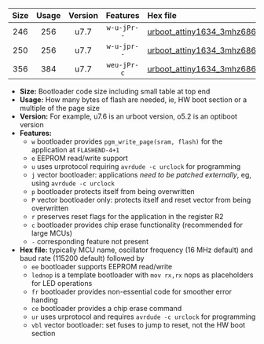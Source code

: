|Size|Usage|Version|Features|Hex file|
|:-:|:-:|:-:|:-:|:--|
|246|256|u7.7|`w-u-jPr--`|[urboot_attiny1634_3mhz6864_460800bps_lednop_ur_vbl.hex](https://raw.githubusercontent.com/stefanrueger/urboot.hex/main/mcus/attiny1634/fcpu_3mhz6864/460800_bps/urboot_attiny1634_3mhz6864_460800bps_lednop_ur_vbl.hex)|
|250|256|u7.7|`w-u-jpr--`|[urboot_attiny1634_3mhz6864_460800bps_lednop_fr_ur_vbl.hex](https://raw.githubusercontent.com/stefanrueger/urboot.hex/main/mcus/attiny1634/fcpu_3mhz6864/460800_bps/urboot_attiny1634_3mhz6864_460800bps_lednop_fr_ur_vbl.hex)|
|356|384|u7.7|`weu-jPr-c`|[urboot_attiny1634_3mhz6864_460800bps_ee_lednop_fr_ce_ur_vbl.hex](https://raw.githubusercontent.com/stefanrueger/urboot.hex/main/mcus/attiny1634/fcpu_3mhz6864/460800_bps/urboot_attiny1634_3mhz6864_460800bps_ee_lednop_fr_ce_ur_vbl.hex)|

- **Size:** Bootloader code size including small table at top end
- **Usage:** How many bytes of flash are needed, ie, HW boot section or a multiple of the page size
- **Version:** For example, u7.6 is an urboot version, o5.2 is an optiboot version
- **Features:**
  + `w` bootloader provides `pgm_write_page(sram, flash)` for the application at `FLASHEND-4+1`
  + `e` EEPROM read/write support
  + `u` uses urprotocol requiring `avrdude -c urclock` for programming
  + `j` vector bootloader: applications *need to be patched externally*, eg, using `avrdude -c urclock`
  + `p` bootloader protects itself from being overwritten
  + `P` vector bootloader only: protects itself and reset vector from being overwritten
  + `r` preserves reset flags for the application in the register R2
  + `c` bootloader provides chip erase functionality (recommended for large MCUs)
  + `-` corresponding feature not present
- **Hex file:** typically MCU name, oscillator frequency (16 MHz default) and baud rate (115200 default) followed by
  + `ee` bootloader supports EEPROM read/write
  + `lednop` is a template bootloader with `mov rx,rx` nops as placeholders for LED operations
  + `fr` bootloader provides non-essential code for smoother error handing
  + `ce` bootloader provides a chip erase command
  + `ur` uses urprotocol and requires `avrdude -c urclock` for programming
  + `vbl` vector bootloader: set fuses to jump to reset, not the HW boot section

